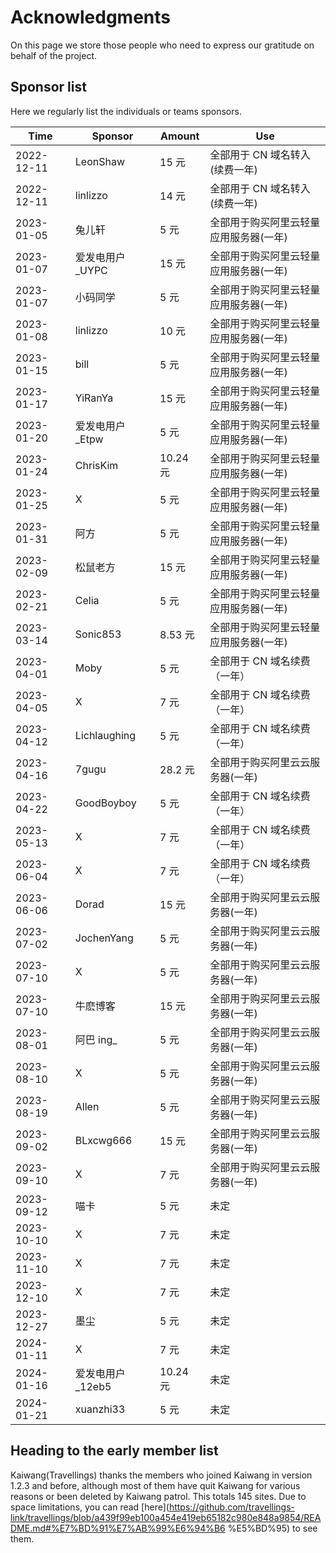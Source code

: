 # Acknowledgments

On this page we store those people who need to express our gratitude on behalf of the project.

## Sponsor list

Here we regularly list the individuals or teams sponsors.

| **Time**   | **Sponsor**                          | **Amount** | **Use**                                |
| ---------- | -------------------------------- | -------- | --------------------------------------- |
| 2022-12-11 | LeonShaw                         | 15 元     | 全部用于 CN 域名转入(续费一年)   |
| 2022-12-11 | linlizzo                         | 14 元     | 全部用于 CN 域名转入(续费一年)   |
| 2023-01-05 | 兔儿轩                              | 5 元      | 全部用于购买阿里云轻量应用服务器(一年) |
| 2023-01-07 | 爱发电用户_UYPC  | 15 元     | 全部用于购买阿里云轻量应用服务器(一年) |
| 2023-01-07 | 小码同学                             | 5 元      | 全部用于购买阿里云轻量应用服务器(一年) |
| 2023-01-08 | linlizzo                         | 10 元     | 全部用于购买阿里云轻量应用服务器(一年) |
| 2023-01-15 | bill                             | 5 元      | 全部用于购买阿里云轻量应用服务器(一年) |
| 2023-01-17 | YiRanYa                          | 15 元     | 全部用于购买阿里云轻量应用服务器(一年) |
| 2023-01-20 | 爱发电用户_Etpw  | 5 元      | 全部用于购买阿里云轻量应用服务器(一年) |
| 2023-01-24 | ChrisKim                         | 10.24 元  | 全部用于购买阿里云轻量应用服务器(一年) |
| 2023-01-25 | X                                | 5 元      | 全部用于购买阿里云轻量应用服务器(一年) |
| 2023-01-31 | 阿方                               | 5 元      | 全部用于购买阿里云轻量应用服务器(一年) |
| 2023-02-09 | 松鼠老方                             | 15 元     | 全部用于购买阿里云轻量应用服务器(一年) |
| 2023-02-21 | Celia                            | 5 元      | 全部用于购买阿里云轻量应用服务器(一年) |
| 2023-03-14 | Sonic853                         | 8.53 元   | 全部用于购买阿里云轻量应用服务器(一年) |
| 2023-04-01 | Moby                             | 5 元      | 全部用于 CN 域名续费（一年）                        |
| 2023-04-05 | X                                | 7 元      | 全部用于 CN 域名续费（一年）                        |
| 2023-04-12 | Lichlaughing                     | 5 元      | 全部用于 CN 域名续费（一年）                        |
| 2023-04-16 | 7gugu                            | 28.2 元   | 全部用于购买阿里云云服务器(一年)    |
| 2023-04-22 | GoodBoyboy                       | 5 元      | 全部用于 CN 域名续费（一年）                        |
| 2023-05-13 | X                                | 7 元      | 全部用于 CN 域名续费（一年）                        |
| 2023-06-04 | X                                | 7 元      | 全部用于 CN 域名续费（一年）                        |
| 2023-06-06 | Dorad                            | 15 元     | 全部用于购买阿里云云服务器(一年)    |
| 2023-07-02 | JochenYang                       | 5 元      | 全部用于购买阿里云云服务器(一年)    |
| 2023-07-10 | X                                | 5 元      | 全部用于购买阿里云云服务器(一年)    |
| 2023-07-10 | 牛麽博客                             | 15 元     | 全部用于购买阿里云云服务器(一年)    |
| 2023-08-01 | 阿巴 ing_     | 5 元      | 全部用于购买阿里云云服务器(一年)    |
| 2023-08-10 | X                                | 5 元      | 全部用于购买阿里云云服务器(一年)    |
| 2023-08-19 | Allen                            | 5 元      | 全部用于购买阿里云云服务器(一年)    |
| 2023-09-02 | BLxcwg666                        | 15 元     | 全部用于购买阿里云云服务器(一年)    |
| 2023-09-10 | X                                | 7 元      | 全部用于购买阿里云云服务器(一年)    |
| 2023-09-12 | 喵卡                               | 5 元      | 未定                                      |
| 2023-10-10 | X                                | 7 元      | 未定                                      |
| 2023-11-10 | X                                | 7 元      | 未定                                      |
| 2023-12-10 | X                                | 7 元      | 未定                                      |
| 2023-12-27 | 墨尘                               | 5 元      | 未定                                      |
| 2024-01-11 | X                                | 7 元      | 未定                                      |
| 2024-01-16 | 爱发电用户_12eb5 | 10.24 元  | 未定                                      |
| 2024-01-21 | xuanzhi33                        | 5 元      | 未定                                      |

## Heading to the early member list

Kaiwang(Travellings) thanks the members who joined Kaiwang in version 1.2.3 and before, although most of them have quit Kaiwang for various reasons or been deleted by Kaiwang patrol. This totals 145 sites. Due to space limitations, you can read [here](https://github.com/travellings-link/travellings/blob/a439f99eb100a454e419eb65182c980e848a9854/README.md#%E7%BD%91%E7%AB%99%E6%94%B6 %E5%BD%95) to see them.
